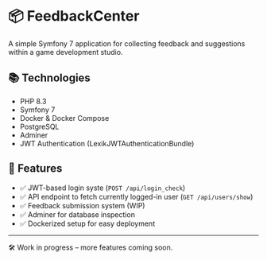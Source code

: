 # 📦 FeedbackCenter

A simple Symfony 7 application for collecting feedback and suggestions within a game development studio.

## 📚 Technologies

- PHP 8.3
- Symfony 7
- Docker & Docker Compose
- PostgreSQL
- Adminer
- JWT Authentication (LexikJWTAuthenticationBundle)

## 🚀 Features

- ✅ JWT-based login syste (`POST /api/login_check`)
- ✅ API endpoint to fetch currently logged-in user (`GET /api/users/show`)
- ✅ Feedback submission system (WIP)
- ✅ Adminer for database inspection
- ✅ Dockerized setup for easy deployment

---

🛠 Work in progress – more features coming soon.
